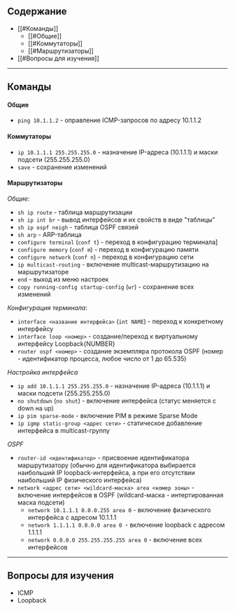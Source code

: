 ## **Содержание**
- [[#Команды]]
	- [[#Общие]]
	- [[#Коммутаторы]]
	- [[#Маршрутизаторы]]
- [[#Вопросы для изучения]]

---
## **Команды**

#### Общие
- `ping 10.1.1.2` - оправление ICMP-запросов по адресу 10.1.1.2

#### Коммутаторы
- `ip 10.1.1.1 255.255.255.0` - назначение IP-адреса (10.1.1.1) и маски подсети (255.255.255.0)
- `save` - сохранение изменений

#### Маршрутизаторы
*Общие:*
- `sh ip route` - таблица маршрутизации
- `sh ip int br` - вывод интерфейсов и их свойств в виде "таблицы"
- `sh ip ospf neigh` - таблица OSPF связей
- `sh arp` - ARP-таблица
- `configure terminal` (`conf t`) - переход в конфигурацию терминала]
- `configure memory` (`conf m`) - переход в конфигурацию памяти
- `configure network` (`conf n`) - переход в конфигурацию сети
- `ip multicast-routing` - включение multicast-маршрутизацию на маршрутизаторе
- `end` - выход из меню настроек
- `copy running-config startup-config` (`wr`) - сохранение всех изменений

*Конфигурация терминала*:
- `interface <название интерфейса>` (`int NAME`) - переход к конкретному интерфейсу
- `interface loop <номер>` - создание/переход к виртуальному интерфейсу Loopback{NUMBER}
- `router ospf <номер>` - создание экземпляра протокола OSPF (номер - идентификатор процесса, любое число от 1 до 65.535)

*Настройка интерфейса*
- `ip add 10.1.1.1 255.255.255.0` - назначение IP-адреса (10.1.1.1) и маски подсети (255.255.255.0)
- `no shutdown` (`no shut`) - включение интерфейса (статус меняется с down на up)
- `ip pim sparse-mode` - включение PIM в режиме Sparse Mode
- `ip igmp static-group <адрес сети>` - статическое добавление интерфейса в multicast-группу

*OSPF*
- `router-id <идентификатор>` - присвоение идентификатора маршрутизатору (обычно для идентификатора выбирается наибольший IP loopback-интерфейса, а при его отсутствии наибольший IP физического интерфейса)
- `network <адрес сети> <wildcard-маска> area <номер зоны>` - включение интерфейсов в OSPF (wildcard-маска - интертированная маска подсети)
	- `network 10.1.1.1 0.0.0.255 area 0` - включение физического интерфейса с адресом 10.1.1.1
	- `network 1.1.1.1 0.0.0.0 area 0 `- включение loopback с адресом 1.1.1.1
	- `network 0.0.0.0 255.255.255.255 area 0` - включение всех интерфейсов

---
## **Вопросы для изучения**
- ICMP
- Loopback
